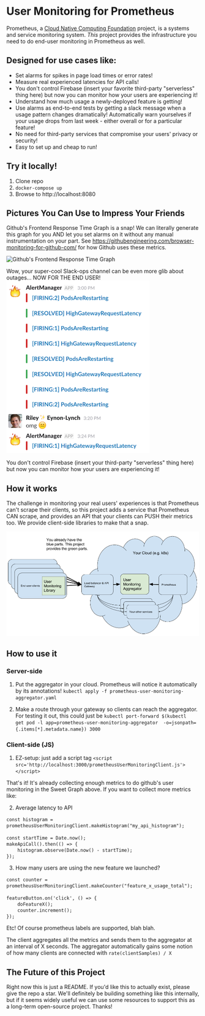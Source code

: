 # User Monitoring for Prometheus

Prometheus, a [Cloud Native Computing Foundation](https://cncf.io/) project, is a systems and service monitoring system. *This* project provides the infrastructure you need to do end-user monitoring in Prometheus as well.

## Designed for use cases like:

* Set alarms for spikes in page load times or error rates!
* Measure real experienced latencies for API calls!
* You don't control Firebase (insert your favorite third-party "serverless" thing here) but now you can monitor how your users are experiencing it!
* Understand how much usage a newly-deployed feature is getting!
* Use alarms as end-to-end tests by getting a slack message when a usage pattern changes dramatically! Automatically warn yourselves if your usage drops from last week - either overall or for a particular feature!
* No need for third-party services that compromise your users' privacy or security!
* Easy to set up and cheap to run!

## Try it locally!

1. Clone repo
2. `docker-compose up`
3. Browse to http://localhost:8080

## Pictures You Can Use to Impress Your Friends

Github's Frontend Response Time Graph is a snap! We can literally generate this graph for you AND let you set alarms on it without any manual instrumentation on your part. See https://githubengineering.com/browser-monitoring-for-github-com/ for how Github uses these metrics.

![Github's Frontend Response Time Graph](https://cloud.githubusercontent.com/assets/187987/7738101/d9892654-ff05-11e4-8d62-340091dada79.png)

Wow, your super-cool Slack-ops channel can be even more glib about outages... NOW FOR THE END USER!
![Slack Ops](/SweetSlackOps.png?raw=true "Your users can't get their S3 photos, but your monitoring is pretty cool!")

You don't control Firebase (insert your third-party "serverless" thing here) but now you can monitor how your users are experiencing it!

## How it works

The challenge in monitoring your real users' experiences is that Prometheus can't scrape their clients, so this project adds a service that Prometheus CAN scrape, and provides an API that your clients can PUSH their metrics too. We provide client-side libraries to make that a snap.

![Prometheus User Monitoring Architecture Diagram](/PrometheusUserMonitoringArchitecture.png?raw=true "Prometheus User Monitoring Architecture")

## How to use it

### Server-side

1. Put the aggregator in your cloud. Prometheus will notice it automatically by its annotations! 
`kubectl apply -f prometheus-user-monitoring-aggregator.yaml`

2. Make a route through your gateway so clients can reach the aggregator. For testing it out, this could just be 
`kubectl port-forward $(kubectl  get pod -l app=prometheus-user-monitoring-aggregator  -o=jsonpath={.items[*].metadata.name}) 3000` 

### Client-side (JS)

1. EZ-setup: just add a script tag
`<script src='http://localhost:3000/prometheusUserMonitoringClient.js'></script>`

That's it! It's already collecting enough metrics to do github's user monitoring in the Sweet Graph above. If you want to collect more metrics like:

2. Average latency to API
```
const histogram = prometheusUserMonitoringClient.makeHistogram("my_api_histogram");

const startTime = Date.now();
makeApiCall().then(() => {
    histogram.observe(Date.now() - startTime);
});
```

3. How many users are using the new feature we launched?
```
const counter = prometheusUserMonitoringClient.makeCounter("feature_x_usage_total");

featureButton.on('click', () => {
    doFeatureX();
    counter.increment();
});
```

Etc! Of course prometheus labels are supported, blah blah.

The client aggregates all the metrics and sends them to the aggregator at an interval of X seconds. The aggregator automatically gains some notion of how many clients are connected with `rate(clientSamples) / X`

## The Future of this Project

Right now this is just a README. If you'd like this to actually exist, please give the repo a star. We'll definitely be building something like this internally, but if it seems widely useful we can use some resources to support this as a long-term open-source project. Thanks!